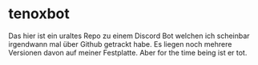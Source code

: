 # tenoxbot
Das hier ist ein uraltes Repo zu einem Discord Bot welchen ich scheinbar irgendwann mal über Github getrackt habe. Es liegen noch mehrere Versionen davon auf meiner Festplatte. Aber for the time being ist er tot. 
